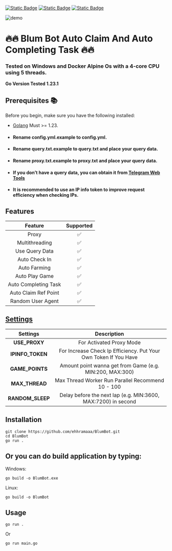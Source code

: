 [![Static Badge](https://img.shields.io/badge/Telegram-Bot%20Link-Link?style=for-the-badge&logo=Telegram&logoColor=white&logoSize=auto&color=blue)](https://t.me/blum/app?startapp=ref_YbE9XKVsqA)
[![Static Badge](https://img.shields.io/badge/Telegram-Channel%20Link-Link?style=for-the-badge&logo=Telegram&logoColor=white&logoSize=auto&color=blue)](https://t.me/skibidi_sigma_code)
[![Static Badge](https://img.shields.io/badge/Telegram-Chat%20Link-Link?style=for-the-badge&logo=Telegram&logoColor=white&logoSize=auto&color=blue)](https://t.me/skibidi_sigma_chat)

![demo](https://raw.githubusercontent.com/ehhramaaa/BlumBot/main/assets/demo.png)

# 🔥🔥 Blum Bot Auto Claim And Auto Completing Task 🔥🔥

### Tested on Windows and Docker Alpine Os with a 4-core CPU using 5 threads.

**Go Version Tested 1.23.1**

## Prerequisites 📚

Before you begin, make sure you have the following installed:

- [Golang](https://go.dev/doc/install) Must >= 1.23.

- #### Rename config.yml.example to config.yml.
- #### Rename query.txt.example to query.txt and place your query data.
- #### Rename proxy.txt.example to proxy.txt and place your query data.
- #### If you don’t have a query data, you can obtain it from [Telegram Web Tools](https://github.com/ehhramaaa/telegram-web-tools)
- #### It is recommended to use an IP info token to improve request efficiency when checking IPs.

## Features

|       Feature        | Supported |
| :------------------: | :-------: |
|        Proxy         |    ✅     |
|    Multithreading    |    ✅     |
|    Use Query Data    |    ✅     |
|    Auto Check In     |    ✅     |
|     Auto Farming     |    ✅     |
|    Auto Play Game    |    ✅     |
| Auto Completing Task |    ✅     |
| Auto Claim Ref Point |    ✅     |
|  Random User Agent   |    ✅     |

## [Settings](https://github.com/ehhramaaa/BlumBot/blob/main/config.yml)

|     Settings     |                           Description                            |
| :--------------: | :--------------------------------------------------------------: |
|  **USE_PROXY**   |                     For Activated Proxy Mode                     |
| **IPINFO_TOKEN** | For Increase Check Ip Efficiency. Put Your Own Token If You Have |
| **GAME_POINTS**  |     Amount point wanna get from Game (e.g. MIN:200, MAX:300)     |
|  **MAX_THREAD**  |        Max Thread Worker Run Parallel Recommend 10 - 100         |
| **RANDOM_SLEEP** |  Delay before the next lap (e.g. MIN:3600, MAX:7200) in second   |

## Installation

```shell
git clone https://github.com/ehhramaaa/BlumBot.git
cd BlumBot
go run .
```

## Or you can do build application by typing:

Windows:

```shell
go build -o BlumBot.exe
```

Linux:

```shell
go build -o BlumBot
```

## Usage

```shell
go run .
```

Or

```shell
go run main.go
```
